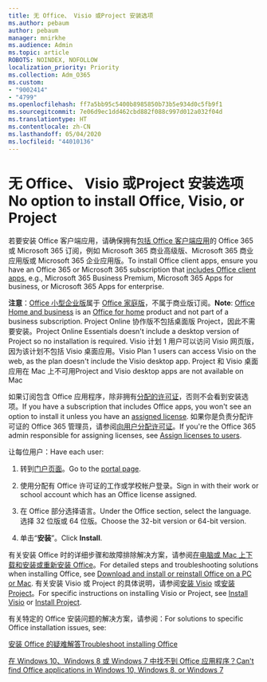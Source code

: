 ```yaml
---
title: 无 Office、 Visio 或Project 安装选项
ms.author: pebaum
author: pebaum
manager: mnirkhe
ms.audience: Admin
ms.topic: article
ROBOTS: NOINDEX, NOFOLLOW
localization_priority: Priority
ms.collection: Adm_O365
ms.custom:
- "9002414"
- "4799"
ms.openlocfilehash: ff7a5bb95c5400b8985850b73b5e934d0c5fb9f1
ms.sourcegitcommit: 7e06d9ec1dd462cbd882f088c997d012a032f04d
ms.translationtype: HT
ms.contentlocale: zh-CN
ms.lasthandoff: 05/04/2020
ms.locfileid: "44010136"
---
```

# <a name="no-option-to-install-office-visio-or-project"></a><span data-ttu-id="cd68a-102">无 Office、 Visio 或Project 安装选项</span><span class="sxs-lookup"><span data-stu-id="cd68a-102">No option to install Office, Visio, or Project</span></span>

<span data-ttu-id="cd68a-103">若要安装 Office 客户端应用，请确保拥有[包括 Office 客户端应用](https://support.office.com/article/office-for-home-and-office-for-business-plans-28cbc8cf-1332-4f04-9123-9b660abb629e)的 Office 365 或 Microsoft 365 订阅，例如 Microsoft 365 商业高级版、Microsoft 365 商业应用版或 Microsoft 365 企业应用版。</span><span class="sxs-lookup"><span data-stu-id="cd68a-103">To install Office client apps, ensure you have an Office 365 or Microsoft 365 subscription that [includes Office client apps](https://support.office.com/article/office-for-home-and-office-for-business-plans-28cbc8cf-1332-4f04-9123-9b660abb629e), e.g., Microsoft 365 Business Premium, Microsoft 365 Apps for business, or Microsoft 365 Apps for enterprise.</span></span>

<span data-ttu-id="cd68a-104">**注意**：[Office 小型企业版](https://products.office.com/home-and-business)属于 [Office 家庭版](https://support.office.com/article/28cbc8cf-1332-4f04-9123-9b660abb629e?wt.mc_id=Alchemy_ClientDIA)，不属于商业版订阅。</span><span class="sxs-lookup"><span data-stu-id="cd68a-104">**Note**: [Office Home and business](https://products.office.com/home-and-business) is an [Office for home](https://support.office.com/article/28cbc8cf-1332-4f04-9123-9b660abb629e?wt.mc_id=Alchemy_ClientDIA) product and not part of a business subscription.</span></span> <span data-ttu-id="cd68a-105">Project Online 协作版不包括桌面版 Project，因此不需要安装。</span><span class="sxs-lookup"><span data-stu-id="cd68a-105">Project Online Essentials doesn't include a desktop version of Project so no installation is required.</span></span> <span data-ttu-id="cd68a-106">Visio 计划 1 用户可以访问 Visio 网页版，因为该计划不包括 Visio 桌面应用。</span><span class="sxs-lookup"><span data-stu-id="cd68a-106">Visio Plan 1 users can access Visio on the web, as the plan doesn't include the Visio desktop app.</span></span> <span data-ttu-id="cd68a-107">Project 和 Visio 桌面应用在 Mac 上不可用</span><span class="sxs-lookup"><span data-stu-id="cd68a-107">Project and Visio desktop apps are not available on Mac</span></span>

<span data-ttu-id="cd68a-108">如果订阅包含 Office 应用程序，除非拥有[分配的许可证](https://support.office.com/article/what-office-365-business-product-or-license-do-i-have-f8ab5e25-bf3f-4a47-b264-174b1ee925fd?wt.mc_id=scl_installoffice_home)，否则不会看到安装选项。</span><span class="sxs-lookup"><span data-stu-id="cd68a-108">If you have a subscription that includes Office apps, you won't see an option to install it unless you have an [assigned license](https://support.office.com/article/what-office-365-business-product-or-license-do-i-have-f8ab5e25-bf3f-4a47-b264-174b1ee925fd?wt.mc_id=scl_installoffice_home).</span></span> <span data-ttu-id="cd68a-109">如果你是负责分配许可证的 Office 365 管理员，请参阅[向用户分配许可证](https://support.office.com/article/assign-licenses-to-users-in-office-365-for-business-997596b5-4173-4627-b915-36abac6786dc?wt.mc_id=scl_installoffice_home)。</span><span class="sxs-lookup"><span data-stu-id="cd68a-109">If you're the Office 365 admin responsible for assigning licenses, see [Assign licenses to users](https://support.office.com/article/assign-licenses-to-users-in-office-365-for-business-997596b5-4173-4627-b915-36abac6786dc?wt.mc_id=scl_installoffice_home).</span></span>


<span data-ttu-id="cd68a-110">让每位用户：</span><span class="sxs-lookup"><span data-stu-id="cd68a-110">Have each user:</span></span>

1. <span data-ttu-id="cd68a-111">转到[门户页面](https://portal.office.com/OLS/MySoftware.aspx)。</span><span class="sxs-lookup"><span data-stu-id="cd68a-111">Go to the [portal page](https://portal.office.com/OLS/MySoftware.aspx).</span></span>

2. <span data-ttu-id="cd68a-112">使用分配有 Office 许可证的工作或学校帐户登录。</span><span class="sxs-lookup"><span data-stu-id="cd68a-112">Sign in with their work or school account which has an Office license assigned.</span></span>

3. <span data-ttu-id="cd68a-113">在 Office 部分选择语言。</span><span class="sxs-lookup"><span data-stu-id="cd68a-113">Under the Office section, select the language.</span></span> <span data-ttu-id="cd68a-114">选择 32 位版或 64 位版。</span><span class="sxs-lookup"><span data-stu-id="cd68a-114">Choose the 32-bit version or 64-bit version.</span></span>

4. <span data-ttu-id="cd68a-115">单击“**安装**”。</span><span class="sxs-lookup"><span data-stu-id="cd68a-115">Click **Install**.</span></span>

<span data-ttu-id="cd68a-116">有关安装 Office 时的详细步骤和故障排除解决方案，请参阅[在电脑或 Mac 上下载和安装或重新安装 Office](https://support.office.com/article/4414eaaf-0478-48be-9c42-23adc4716658?wt.mc_id=Alchemy_ClientDIA)。</span><span class="sxs-lookup"><span data-stu-id="cd68a-116">For detailed steps and troubleshooting solutions when installing Office, see [Download and install or reinstall Office on a PC or Mac](https://support.office.com/article/4414eaaf-0478-48be-9c42-23adc4716658?wt.mc_id=Alchemy_ClientDIA).</span></span> <span data-ttu-id="cd68a-117">有关安装 Visio 或 Project 的具体说明，请参阅[安装 Visio](https://support.office.com/article/f98f21e3-aa02-4827-9167-ddab5b025710) 或[安装 Project](https://support.office.com/article/7059249b-d9fe-4d61-ab96-5c5bf435f281)。</span><span class="sxs-lookup"><span data-stu-id="cd68a-117">For specific instructions on installing Visio or Project, see [Install Visio](https://support.office.com/article/f98f21e3-aa02-4827-9167-ddab5b025710) or [Install Project](https://support.office.com/article/7059249b-d9fe-4d61-ab96-5c5bf435f281).</span></span>

<span data-ttu-id="cd68a-118">有关特定的 Office 安装问题的解决方案，请参阅：</span><span class="sxs-lookup"><span data-stu-id="cd68a-118">For solutions to specific Office installation issues, see:</span></span>

[<span data-ttu-id="cd68a-119">安装 Office 的疑难解答</span><span class="sxs-lookup"><span data-stu-id="cd68a-119">Troubleshoot installing Office</span></span>](https://support.office.com/article/35ff2def-e0b2-4dac-9784-4cf212c1f6c2#BKMK_ErrorMessages)

[<span data-ttu-id="cd68a-120">在 Windows 10、Windows 8 或 Windows 7 中找不到 Office 应用程序？</span><span class="sxs-lookup"><span data-stu-id="cd68a-120">Can't find Office applications in Windows 10, Windows 8, or Windows 7</span></span>](https://support.office.com/article/can-t-find-office-applications-in-windows-10-windows-8-or-windows-7-907ce545-6ae8-459b-8d9d-de6764a635d6)
